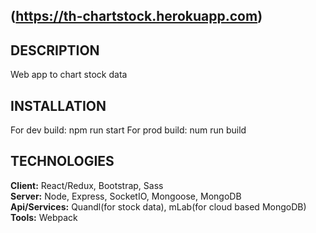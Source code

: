 ## (https://th-chartstock.herokuapp.com)

## DESCRIPTION
Web app to chart stock data

## INSTALLATION
For dev build: npm run start
For prod build: num run build

## TECHNOLOGIES
**Client:** React/Redux, Bootstrap, Sass  
**Server:** Node, Express, SocketIO, Mongoose, MongoDB  
**Api/Services:** Quandl(for stock data), mLab(for cloud based MongoDB)  
**Tools:** Webpack  


